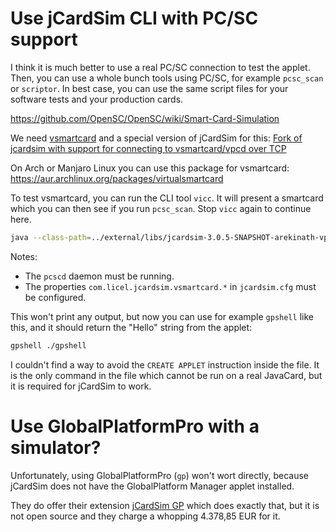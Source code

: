 # Use jCardSim CLI with PC/SC support

I think it is much better to use a real PC/SC connection to test the applet.
Then, you can use a whole bunch tools using PC/SC, for example `pcsc_scan` or `scriptor`.
In best case, you can use the same script files for your software tests and your production cards.

<https://github.com/OpenSC/OpenSC/wiki/Smart-Card-Simulation>

We need [vsmartcard](https://github.com/frankmorgner/vsmartcard) and a special version
of jCardSim for this:
[Fork of jcardsim with support for connecting to vsmartcard/vpcd over TCP](https://github.com/arekinath/jcardsim)

On Arch or Manjaro Linux you can use this package for vsmartcard:
<https://aur.archlinux.org/packages/virtualsmartcard>

To test vsmartcard, you can run the CLI tool `vicc`. It will present a smartcard which
you can then see if you run `pcsc_scan`. Stop `vicc` again to continue here.

```bash
java --class-path=../external/libs/jcardsim-3.0.5-SNAPSHOT-arekinath-vpcd.jar:../examples/gradle/helloworld/build/classes/java/main/ com.licel.jcardsim.remote.VSmartCard ./jcardsim.properties
```

Notes:

- The `pcscd` daemon must be running.
- The properties `com.licel.jcardsim.vsmartcard.*` in `jcardsim.cfg` must be configured.

This won't print any output, but now you can use for example `gpshell` like this,
and it should return the "Hello" string from the applet:

```bash
gpshell ./gpshell
```

I couldn't find a way to avoid the `CREATE APPLET` instruction inside the file.
It is the only command in the file which cannot be run on a real JavaCard,
but it is required for jCardSim to work.

# Use GlobalPlatformPro with a simulator?

Unfortunately, using GlobalPlatformPro (`gp`) won't wort directly, because jCardSim
does not have the GlobalPlatform Manager applet installed.

They do offer their extension [jCardSim GP](https://jcardsim.org/blogs/jcardsim-gp-global-platform-module-jcardsim)
which does exactly that, but it is not open source and they charge a whopping 4.378,85 EUR for it.

